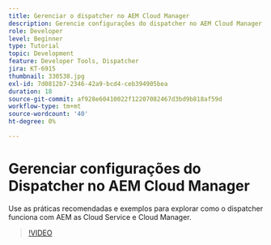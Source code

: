 ```yaml
---
title: Gerenciar o dispatcher no AEM Cloud Manager
description: Gerencie configurações do dispatcher no AEM Cloud Manager.
role: Developer
level: Beginner
type: Tutorial
topic: Development
feature: Developer Tools, Dispatcher
jira: KT-6915
thumbnail: 330538.jpg
exl-id: 7d0812b7-2346-42a9-bcd4-ceb394905bea
duration: 18
source-git-commit: af928e60410022f12207082467d3bd9b818af59d
workflow-type: tm+mt
source-wordcount: '40'
ht-degree: 0%

---
```


# Gerenciar configurações do Dispatcher no AEM Cloud Manager

Use as práticas recomendadas e exemplos para explorar como o dispatcher funciona com AEM as Cloud Service e Cloud Manager.

>[!VIDEO](https://video.tv.adobe.com/v/330538?quality=12&learn=on)
